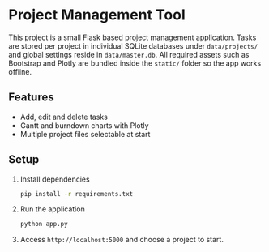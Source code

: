 # Project Management Tool

This project is a small Flask based project management application. Tasks are stored per project in individual SQLite databases under `data/projects/` and global settings reside in `data/master.db`.
All required assets such as Bootstrap and Plotly are bundled inside the `static/` folder so the app works offline.

## Features
- Add, edit and delete tasks
- Gantt and burndown charts with Plotly
- Multiple project files selectable at start

## Setup
1. Install dependencies
   ```bash
   pip install -r requirements.txt
   ```
2. Run the application
   ```bash
   python app.py
   ```
3. Access `http://localhost:5000` and choose a project to start.
